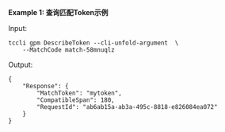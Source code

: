 **Example 1: 查询匹配Token示例**



Input: 

```
tccli gpm DescribeToken --cli-unfold-argument  \
    --MatchCode match-58mnuqlz
```

Output: 
```
{
    "Response": {
        "MatchToken": "mytoken",
        "CompatibleSpan": 180,
        "RequestId": "ab6ab15a-ab3a-495c-8818-e826084ea072"
    }
}
```

